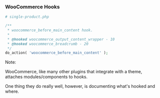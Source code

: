 ### WooCommerce Hooks

```php
# single-product.php

/**
 * woocommerce_before_main_content hook.
 *
 * @hooked woocommerce_output_content_wrapper - 10
 * @hooked woocommerce_breadcrumb - 20
 */
do_action( 'woocommerce_before_main_content' );
```
<!-- .element: class="fragment" -->

Note:

WooCommerce, like many other plugins that integrate with a theme, attaches modules/components to hooks.

One thing they do really well, however, is documenting what's hooked and where.
